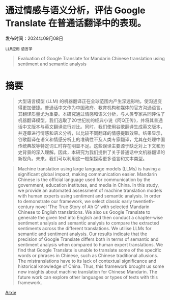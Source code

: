 # 通过情感与语义分析，评估 Google Translate 在普通话翻译中的表现。

发布时间：2024年09月08日

`LLM应用` `语言学`

> Evaluation of Google Translate for Mandarin Chinese translation using sentiment and semantic analysis

# 摘要

> 大型语言模型 (LLM) 的机器翻译正在全球范围内产生深远影响，使沟通变得更加便捷。普通话中文作为中国政府、教育机构和媒体的官方沟通语言，其翻译质量尤为重要。本研究通过情感和语义分析，与人类专家共同评估了机器翻译模型。我们选取了20世纪初的经典小说《阿Q正传》，并将其普通话中文版本与英文翻译进行对比。同时，我们使用谷歌翻译生成英文版本，并逐章进行情感和语义分析，以比较不同翻译的情感提取效果。结果显示，谷歌翻译在语义和情感分析上的准确性不及人类专家翻译，尤其在处理中国传统典故等特定词汇时存在明显不足。这些误译主要源于缺乏对上下文和历史背景的深入理解。因此，本研究为我们提供了关于普通话中文机器翻译的新视角。未来，我们可以利用这一框架探索更多语言和文本类型。

> Machine translation using large language models (LLMs) is having a significant global impact, making communication easier. Mandarin Chinese is the official language used for communication by the government, education institutes, and media in China. In this study, we provide an automated assessment of machine translation models with human experts using sentiment and semantic analysis. In order to demonstrate our framework, we select classic early twentieth-century novel 'The True Story of Ah Q' with selected Mandarin Chinese to English translations. We also us Google Translate to generate the given text into English and then conduct a chapter-wise sentiment analysis and semantic analysis to compare the extracted sentiments across the different translations. We utilise LLMs for semantic and sentiment analysis. Our results indicate that the precision of Google Translate differs both in terms of semantic and sentiment analysis when compared to human expert translations. We find that Google Translate is unable to translate some of the specific words or phrases in Chinese, such as Chinese traditional allusions. The mistranslations have to its lack of contextual significance and historical knowledge of China. Thus, this framework brought us some new insights about machine translation for Chinese Mandarin. The future work can explore other languages or types of texts with this framework.

[Arxiv](https://arxiv.org/abs/2409.04964)